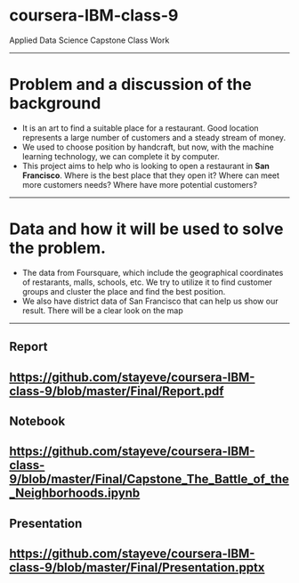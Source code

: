 # coursera-IBM-class-9
Applied Data Science Capstone Class Work

---
# Problem and a discussion of the background
*   It is an art to find a suitable place for a restaurant. Good location represents a large number of customers and a steady stream of money.  
*   We used to choose position by handcraft, but now, with the machine learning technology, we can complete it by computer.
*   This project aims to help who is looking to open a restaurant in **San Francisco**. Where is the best place that they open it? Where can meet more customers needs? Where have more potential customers?

---
# Data and how it will be used to solve the problem.
*   The data from Foursquare, which include the geographical coordinates of restarants, malls, schools, etc. We try to utilize it to find customer groups and cluster the place and find the best position.
*   We also have district data of San Francisco that can help us show our result. There will be a clear look on the map
---
## Report  
https://github.com/stayeve/coursera-IBM-class-9/blob/master/Final/Report.pdf  
---
## Notebook  
https://github.com/stayeve/coursera-IBM-class-9/blob/master/Final/Capstone_The_Battle_of_the_Neighborhoods.ipynb  
---
## Presentation  
https://github.com/stayeve/coursera-IBM-class-9/blob/master/Final/Presentation.pptx  
---

